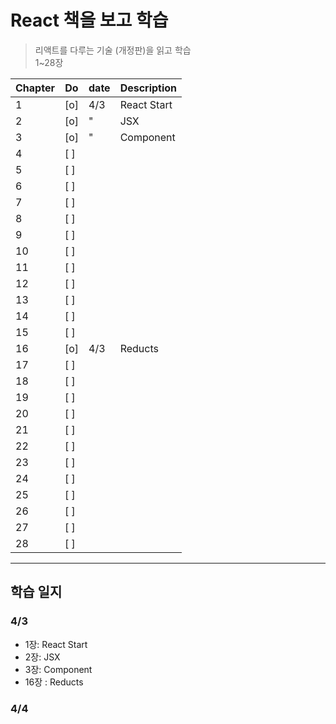 # React 책을 보고 학습

> 리액트를 다루는 기술 (개정판)을 읽고 학습 <br/>
> 1~28장

| Chapter | Do  | date | Description |
| ------- | --- | ---- | ----------- |
| 1       | [o] | 4/3  | React Start |
| 2       | [o] | "    | JSX         |
| 3       | [o] | "    | Component   |
| 4       | [ ] |      |             |
| 5       | [ ] |      |             |
| 6       | [ ] |      |             |
| 7       | [ ] |      |             |
| 8       | [ ] |      |             |
| 9       | [ ] |      |             |
| 10      | [ ] |      |             |
| 11      | [ ] |      |             |
| 12      | [ ] |      |             |
| 13      | [ ] |      |             |
| 14      | [ ] |      |             |
| 15      | [ ] |      |             |
| 16      | [o] | 4/3  | Reducts     |
| 17      | [ ] |      |             |
| 18      | [ ] |      |             |
| 19      | [ ] |      |             |
| 20      | [ ] |      |             |
| 21      | [ ] |      |             |
| 22      | [ ] |      |             |
| 23      | [ ] |      |             |
| 24      | [ ] |      |             |
| 25      | [ ] |      |             |
| 26      | [ ] |      |             |
| 27      | [ ] |      |             |
| 28      | [ ] |      |             |

---

## 학습 일지

### 4/3

- 1장: React Start
- 2장: JSX
- 3장: Component
- 16장 : Reducts

### 4/4
